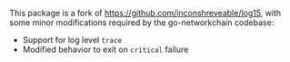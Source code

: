 This package is a fork of https://github.com/inconshreveable/log15, with some
minor modifications required by the go-networkchain codebase:

 * Support for log level `trace`
 * Modified behavior to exit on `critical` failure
